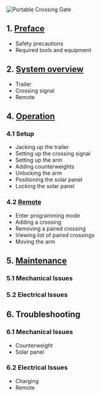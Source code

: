 ![Portable Crossing Gate](crossing/assets/gate_aicher_text.png)

## 1. [Preface](crossing_preface.md)
* Safety precautions
* Required tools and equipment

## 2. [System overview](crossing_overview.md)
* Trailer
* Crossing signal
* Remote

## 4. [Operation](crossing_operation.md)

### 4.1 Setup
* Jacking up the trailer
* Setting up the crossing signal
* Setting up the arm
* Adding counterweights
* Unlocking the arm
* Positioning the solar panel
* Locking the solar panel

### 4.2 [Remote](crossing_remote.md)
* Enter programming mode
* Adding a crossing
* Removing a paired crossing
* Viewing list of paired crossings
* Moving the arm

## 5. [Maintenance](crossing_maintenance.md)

### 5.1 Mechanical Issues

### 5.2 Electrical Issues
	
## 6. Troubleshooting

### 6.1 Mechanical Issues
* Counterweight
* Solar panel

### 6.2 Electrical Issues
* Charging
* Remote

